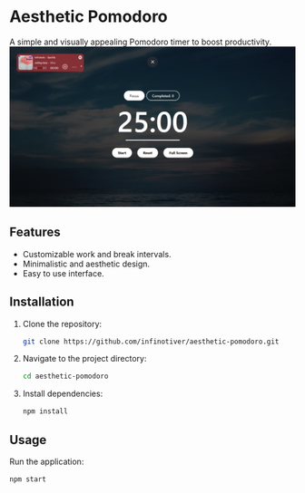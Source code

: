# Aesthetic Pomodoro

A simple and visually appealing Pomodoro timer to boost productivity.
![Example timer](assets/demo.png)
## Features
- Customizable work and break intervals.
- Minimalistic and aesthetic design.
- Easy to use interface.

## Installation
1. Clone the repository:
    ```bash
    git clone https://github.com/infinotiver/aesthetic-pomodoro.git
    ```
2. Navigate to the project directory:
    ```bash
    cd aesthetic-pomodoro
    ```
3. Install dependencies:
    ```bash
    npm install
    ```

## Usage
Run the application:
```bash
npm start
```
